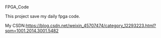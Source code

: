 FPGA_Code

This project save my daily fpga code.

My CSDN:https://blog.csdn.net/weixin_45707474/category_12293223.html?spm=1001.2014.3001.5482
